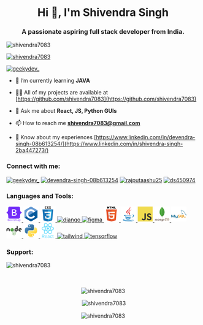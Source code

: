 <h1 align="center">Hi 👋, I'm Shivendra Singh</h1>
<h3 align="center">A passionate aspiring full stack developer from India.</h3>

<p align="left"> <img src="https://komarev.com/ghpvc/?username=shivendra7083&label=Profile%20views&color=0e75b6&style=flat" alt="shivendra7083" /> </p>

<p align="left"> <a href="https://github.com/ryo-ma/github-profile-trophy"><img src="https://github-profile-trophy.vercel.app/?username=shivendra7083" alt="shivendra7083" /></a> </p>

<p align="left"> <a href="https://twitter.com/" target="blank"><img src="https://img.shields.io/twitter/follow/geekydev_?logo=twitter&style=for-the-badge" alt="geekydev_" /></a> </p>

<!-- - 🔭 I’m currently working on [Placemantra](https://github.com/shivendra7083/placemantra) -->

- 🌱 I’m currently learning **JAVA**

<!-- - 👯 I’m looking to collaborate on [Shoe Billing Software](https://github.com/shivendra7083/SHOE-SALES-MANAGEMENT-SOFTWARE) -->

<!-- - 🤝 I’m looking for help with [Spotify Clone](https://github.com/shivendra7083/Spotify-Clone) -->

- 👨‍💻 All of my projects are available at [https://github.com/shivendra7083](https://github.com/shivendra7083)

<!-- - 📝 I regularly write articles on [https://github.com/shivendra7083/KernelHookers](https://github.com/shivendra7083/KernelHookers) -->

- 💬 Ask me about **React, JS, Python GUIs**

- 📫 How to reach me **shivendra7083@gmail.com**

- 📄 Know about my experiences [https://www.linkedin.com/in/devendra-singh-08b613254/](https://www.linkedin.com/in/shivendra-singh-2ba447273/)

<!-- - ⚡ Fun fact **I eat a lot while coding. 😂** -->

<h3 align="left">Connect with me:</h3>
<p align="left">
<!-- <a href="https://codepen.io/shivendra7083" target="blank"><img align="center" src="https://raw.githubusercontent.com/rahuldkjain/github-profile-readme-generator/master/src/images/icons/Social/codepen.svg" alt="shivendra7083" height="30" width="40" /></a> -->
<a href="https://twitter.com/geekydev_" target="blank"><img align="center" src="https://raw.githubusercontent.com/rahuldkjain/github-profile-readme-generator/master/src/images/icons/Social/twitter.svg" alt="geekydev_" height="30" width="40" /></a>
<a href="https://www.linkedin.com/in/shivendra-singh-2ba447273" target="blank"><img align="center" src="https://raw.githubusercontent.com/rahuldkjain/github-profile-readme-generator/master/src/images/icons/Social/linked-in-alt.svg" alt="devendra-singh-08b613254" height="30" width="40" /></a>
<!-- <a href="https://stackoverflow.com/users/20587126" target="blank"><img align="center" src="https://raw.githubusercontent.com/rahuldkjain/github-profile-readme-generator/master/src/images/icons/Social/stack-overflow.svg" alt="20587126" height="30" width="40" /></a> -->
<a href="https://instagram.com/rajputaashu25" target="blank"><img align="center" src="https://raw.githubusercontent.com/rahuldkjain/github-profile-readme-generator/master/src/images/icons/Social/instagram.svg" alt="rajputaashu25" height="30" width="40" /></a>
<a href="https://www.hackerrank.com/shivendra7083" target="blank"><img align="center" src="https://raw.githubusercontent.com/rahuldkjain/github-profile-readme-generator/master/src/images/icons/Social/hackerrank.svg" alt="ds450974" height="30" width="40" /></a>
</p>

<h3 align="left">Languages and Tools:</h3>
<p align="left"> <a href="https://getbootstrap.com" target="_blank" rel="noreferrer"> <img src="https://raw.githubusercontent.com/devicons/devicon/master/icons/bootstrap/bootstrap-plain-wordmark.svg" alt="bootstrap" width="40" height="40"/> </a> <a href="https://www.cprogramming.com/" target="_blank" rel="noreferrer"> <img src="https://raw.githubusercontent.com/devicons/devicon/master/icons/c/c-original.svg" alt="c" width="40" height="40"/> </a> <a href="https://www.w3schools.com/css/" target="_blank" rel="noreferrer"> <img src="https://raw.githubusercontent.com/devicons/devicon/master/icons/css3/css3-original-wordmark.svg" alt="css3" width="40" height="40"/> </a> <a href="https://www.djangoproject.com/" target="_blank" rel="noreferrer"> <img src="https://cdn.worldvectorlogo.com/logos/django.svg" alt="django" width="40" height="40"/> </a> <a href="https://www.figma.com/" target="_blank" rel="noreferrer"> <img src="https://www.vectorlogo.zone/logos/figma/figma-icon.svg" alt="figma" width="40" height="40"/> </a> <a href="https://www.w3.org/html/" target="_blank" rel="noreferrer"> <img src="https://raw.githubusercontent.com/devicons/devicon/master/icons/html5/html5-original-wordmark.svg" alt="html5" width="40" height="40"/> </a> <a href="https://www.java.com" target="_blank" rel="noreferrer"> <img src="https://raw.githubusercontent.com/devicons/devicon/master/icons/java/java-original.svg" alt="java" width="40" height="40"/> </a> <a href="https://developer.mozilla.org/en-US/docs/Web/JavaScript" target="_blank" rel="noreferrer"> <img src="https://raw.githubusercontent.com/devicons/devicon/master/icons/javascript/javascript-original.svg" alt="javascript" width="40" height="40"/> </a> <a href="https://www.mongodb.com/" target="_blank" rel="noreferrer"> <img src="https://raw.githubusercontent.com/devicons/devicon/master/icons/mongodb/mongodb-original-wordmark.svg" alt="mongodb" width="40" height="40"/> </a> <a href="https://www.mysql.com/" target="_blank" rel="noreferrer"> <img src="https://raw.githubusercontent.com/devicons/devicon/master/icons/mysql/mysql-original-wordmark.svg" alt="mysql" width="40" height="40"/> </a> <a href="https://nodejs.org" target="_blank" rel="noreferrer"> <img src="https://raw.githubusercontent.com/devicons/devicon/master/icons/nodejs/nodejs-original-wordmark.svg" alt="nodejs" width="40" height="40"/> </a> <a href="https://www.python.org" target="_blank" rel="noreferrer"> <img src="https://raw.githubusercontent.com/devicons/devicon/master/icons/python/python-original.svg" alt="python" width="40" height="40"/> </a> <a href="https://reactjs.org/" target="_blank" rel="noreferrer"> <img src="https://raw.githubusercontent.com/devicons/devicon/master/icons/react/react-original-wordmark.svg" alt="react" width="40" height="40"/> </a> <a href="https://tailwindcss.com/" target="_blank" rel="noreferrer"> <img src="https://www.vectorlogo.zone/logos/tailwindcss/tailwindcss-icon.svg" alt="tailwind" width="40" height="40"/> </a> <a href="https://www.tensorflow.org" target="_blank" rel="noreferrer"> <img src="https://www.vectorlogo.zone/logos/tensorflow/tensorflow-icon.svg" alt="tensorflow" width="40" height="40"/> </a> </p>

<h3 align="left">Support:</h3>
<p><a href="https://www.buymeacoffee.com/shivendra7083"> <img align="left" src="https://cdn.buymeacoffee.com/buttons/v2/default-yellow.png" height="50" width="210" alt="shivendra7083" /></a></p><br><br>
&nbsp;

<p align="center"><img align="center" src="https://github-readme-stats.vercel.app/api/top-langs?username=shivendra7083&show_icons=true&locale=en&layout=compact" alt="shivendra7083"/></p>

<p align="center">&nbsp;<img align="center" src="https://github-readme-stats.vercel.app/api?username=shivendra7083&show_icons=true&locale=en" alt="shivendra7083" /></p>

<p align="center"><img align="center" src="https://github-readme-streak-stats.herokuapp.com/?user=shivendra7083&" alt="shivendra7083" /></p>

<!---
shivendra7083/shivendra7083 is a ✨ special ✨ repository because its `README.md` (this file) appears on your GitHub profile.
You can click the Preview link to take a look at your changes.
--->
